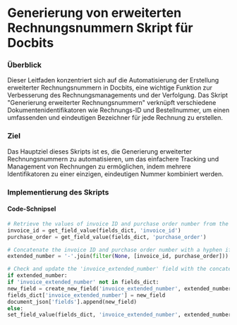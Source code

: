 # Generierung von erweiterten Rechnungsnummern Skript für Docbits

### Überblick

Dieser Leitfaden konzentriert sich auf die Automatisierung der Erstellung erweiterter Rechnungsnummern in Docbits, eine wichtige Funktion zur Verbesserung des Rechnungsmanagements und der Verfolgung. Das Skript "Generierung erweiterter Rechnungsnummern" verknüpft verschiedene Dokumentenidentifikatoren wie Rechnungs-ID und Bestellnummer, um einen umfassenden und eindeutigen Bezeichner für jede Rechnung zu erstellen.

### Ziel

Das Hauptziel dieses Skripts ist es, die Generierung erweiterter Rechnungsnummern zu automatisieren, um das einfachere Tracking und Management von Rechnungen zu ermöglichen, indem mehrere Identifikatoren zu einer einzigen, eindeutigen Nummer kombiniert werden.

### Implementierung des Skripts

#### Code-Schnipsel
```python
# Retrieve the values of invoice ID and purchase order number from the document
invoice_id = get_field_value(fields_dict, 'invoice_id')
purchase_order = get_field_value(fields_dict, 'purchase_order')

# Concatenate the invoice ID and purchase order number with a hyphen if both exist
extended_number = '-'.join(filter(None, [invoice_id, purchase_order]))

# Check and update the 'invoice_extended_number' field with the concatenated value
if extended_number:
if 'invoice_extended_number' not in fields_dict:
new_field = create_new_field('invoice_extended_number', extended_number)
fields_dict['invoice_extended_number'] = new_field
document_json['fields'].append(new_field)
else:
set_field_value(fields_dict, 'invoice_extended_number', extended_number)
```

